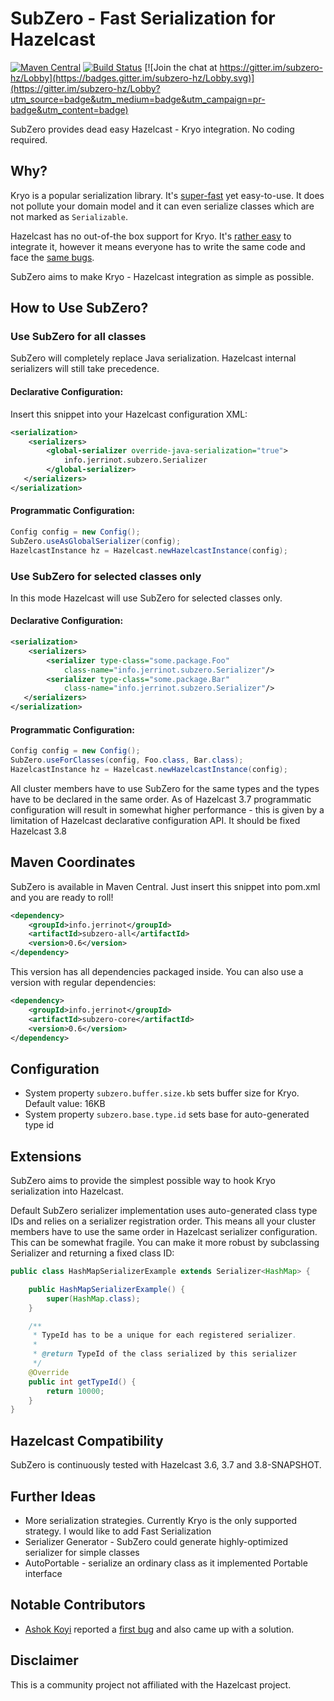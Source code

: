 # SubZero - Fast Serialization for Hazelcast

[![Maven Central](https://maven-badges.herokuapp.com/maven-central/info.jerrinot/subzero-all/badge.svg)](https://maven-badges.herokuapp.com/maven-central/info.jerrinot/subzero-all)
[![Build Status](https://travis-ci.org/jerrinot/subzero.svg?branch=master)](https://travis-ci.org/jerrinot/subzero)
[![Join the chat at https://gitter.im/subzero-hz/Lobby](https://badges.gitter.im/subzero-hz/Lobby.svg)](https://gitter.im/subzero-hz/Lobby?utm_source=badge&utm_medium=badge&utm_campaign=pr-badge&utm_content=badge)

SubZero provides dead easy Hazelcast - Kryo integration. No coding required.

## Why?
Kryo is a popular serialization library. It's [super-fast](https://github.com/eishay/jvm-serializers/wiki) yet easy-to-use.
It does not pollute your domain model and it can even serialize classes
which are not marked as `Serializable`. 

Hazelcast has no out-of-the box support for Kryo. It's [rather easy](http://blog.hazelcast.com/kryo-serializer/) to
integrate it, however it means everyone has to write the same code and
face the [same bugs](https://github.com/hazelcast/hazelcast/issues?utf8=%E2%9C%93&q=is%3Aissue%20kryo).
 
SubZero aims to make Kryo - Hazelcast integration as simple as possible.
 

## How to Use SubZero?

### Use SubZero for all classes
SubZero will completely replace Java serialization. Hazelcast internal
serializers will still take precedence.

#### Declarative Configuration:
Insert this snippet into your Hazelcast configuration XML:
````xml
<serialization>
    <serializers>
        <global-serializer override-java-serialization="true">
            info.jerrinot.subzero.Serializer
        </global-serializer> 
   </serializers>
</serialization>
````

#### Programmatic Configuration:
````java
Config config = new Config();
SubZero.useAsGlobalSerializer(config);
HazelcastInstance hz = Hazelcast.newHazelcastInstance(config);
````

### Use SubZero for selected classes only
In this mode Hazelcast will use SubZero for selected classes only. 

#### Declarative Configuration:
````xml
<serialization>
    <serializers>
        <serializer type-class="some.package.Foo"
            class-name="info.jerrinot.subzero.Serializer"/> 
        <serializer type-class="some.package.Bar"
            class-name="info.jerrinot.subzero.Serializer"/>
   </serializers>
</serialization>
````

#### Programmatic Configuration:
````java
Config config = new Config();
SubZero.useForClasses(config, Foo.class, Bar.class);
HazelcastInstance hz = Hazelcast.newHazelcastInstance(config);
````

All cluster members have to use SubZero for the same types and the types
have to be declared in the same order. As of Hazelcast 3.7 programmatic 
configuration will result in somewhat higher performance - this is given
by a limitation of Hazelcast declarative configuration API. It should be 
fixed Hazelcast 3.8

## Maven Coordinates
SubZero is available in Maven Central. Just insert this snippet into 
pom.xml and you are ready to roll! 
````xml
<dependency>
    <groupId>info.jerrinot</groupId>
    <artifactId>subzero-all</artifactId>
    <version>0.6</version>
</dependency>
````        
This version has all dependencies packaged inside. You can also use a 
version with regular dependencies:
````xml
<dependency>
    <groupId>info.jerrinot</groupId>
    <artifactId>subzero-core</artifactId>
    <version>0.6</version>
</dependency>
````

## Configuration
- System property `subzero.buffer.size.kb` sets buffer size for Kryo.
  Default value: 16KB
- System property `subzero.base.type.id` sets base for auto-generated
  type id

## Extensions
SubZero aims to provide the simplest possible way to hook Kryo
serialization into Hazelcast.   

Default SubZero serializer implementation uses auto-generated class
type IDs and relies on a serializer registration order. This means all
your cluster members have to use the same order in Hazelcast serializer
configuration. This can be somewhat fragile. You can make it more robust
by subclassing Serializer and returning a fixed class ID:
````java
public class HashMapSerializerExample extends Serializer<HashMap> {

    public HashMapSerializerExample() {
        super(HashMap.class);
    }

    /**
     * TypeId has to be a unique for each registered serializer.
     *
     * @return TypeId of the class serialized by this serializer
     */
    @Override
    public int getTypeId() {
        return 10000;
    }
}
````

## Hazelcast Compatibility
SubZero is continuously tested with Hazelcast 3.6, 3.7 and 3.8-SNAPSHOT.

## Further Ideas
- More serialization strategies. Currently Kryo is the only supported
  strategy. I would like to add Fast Serialization
- Serializer Generator - SubZero could generate highly-optimized
  serializer for simple classes
- AutoPortable - serialize an ordinary class as it implemented
  Portable interface 
  


## Notable Contributors
- [Ashok Koyi](https://github.com/thekalinga) reported a [first bug](https://github.com/jerrinot/subzero/issues/3) and also came up with a solution. 


## Disclaimer
This is a community project not affiliated with the Hazelcast project. 
